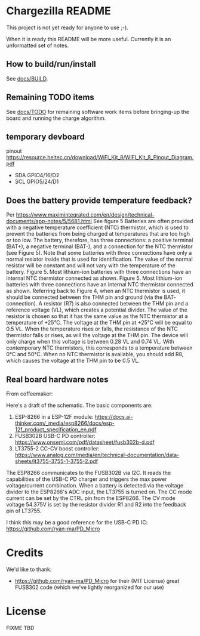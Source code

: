 # Chargezilla README

This project is not yet ready for anyone to use ;-).  

When it is ready this README will be more useful.  Currently it is an unformatted set of notes.

## How to build/run/install

See [docs/BUILD](docs/BUILD.md).

## Remaining TODO items

See [docs/TODO](docs/TODO.md) for remaining software work items before bringing-up the board and running the charge algorithm.

## temporary devboard

pinout https://resource.heltec.cn/download/WiFi_Kit_8/WIFI_Kit_8_Pinout_Diagram.pdf

* SDA GPIO4/16/D2
* SCL GPIO5/24/D1

## Does the battery provide temperature feedback?

Per https://www.maximintegrated.com/en/design/technical-documents/app-notes/5/5681.html
See figure 5
Batteries are often provided with a negative temperature coefficient (NTC) thermistor, which is used to prevent the batteries from being charged at temperatures that are too high or too low. The battery, therefore, has three connections: a positive terminal (BAT+), a negative terminal (BAT-), and a connection for the NTC thermistor (see Figure 5). Note that some batteries with three connections have only a normal resistor inside that is used for identification. The value of the normal resistor will be constant and will not vary with the temperature of the battery.
Figure 5. Most lithium-ion batteries with three connections have an internal NTC thermistor connected as shown.
Figure 5. Most lithium-ion batteries with three connections have an internal NTC thermistor connected as shown.
Referring back to Figure 4, when an NTC thermistor is used, it should be connected between the THM pin and ground (via the BAT- connection). A resistor (R7) is also connected between the THM pin and a reference voltage (VL), which creates a potential divider. The value of the resistor is chosen so that it has the same value as the NTC thermistor at a temperature of +25°C. The voltage at the THM pin at +25°C will be equal to 0.5 VL. When the temperature rises or falls, the resistance of the NTC thermistor falls or rises, as will the voltage at the THM pin. The device will only charge when this voltage is between 0.28 VL and 0.74 VL. With contemporary NTC thermistors, this corresponds to a temperature between 0°C and 50°C. When no NTC thermistor is available, you should add R8, which causes the voltage at the THM pin to be 0.5 VL.

## Real board hardware notes

From coffeemaker:

Here's a draft of the schematic. The basic components are:
1. ESP-8266 in a ESP-12F module: https://docs.ai-thinker.com/_media/esp8266/docs/esp-12f_product_specification_en.pdf
2. FUSB302B USB-C PD controller: https://www.onsemi.com/pdf/datasheet/fusb302b-d.pdf
3. LT3755-2 CC-CV boost controller: https://www.analog.com/media/en/technical-documentation/data-sheets/lt3755-3755-1-3755-2.pdf

The ESP8266 communicates to the FUSB302B via I2C. It reads the capabilities of the USB-C PD charger and triggers the max power voltage/current combination.
When a battery is detected via the voltage divider to the ESP8266's ADC input, the LT3755 is turned on. The CC mode current can be set by the CTRL pin from the ESP8266.
The CV mode voltage 54.375V is set by the resistor divider R1 and R2 into the feedback pin of LT3755.

I think this may be a good reference for the USB-C PD IC: https://github.com/ryan-ma/PD_Micro

# Credits

We'd like to thank:

* https://github.com/ryan-ma/PD_Micro for their (MIT License) great FUSB302 code (which we've lightly reorganized for our use)


# License

FIXME TBD